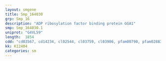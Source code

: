 ```yaml
---
layout: smgene
title: Smp_164030
grp: Smp_16
description: "ADP ribosylation factor binding protein GGA1"
smp: Smp_164030.1
uniprot: "G4VL59"
length:  1854
cdd: "cd03567, cd14234, cl02544, cl03759, cl03906, pfam00790, pfam02883, pfam03127, smart00288, smart00809"
kk: K12404
categories: sm
---
```

